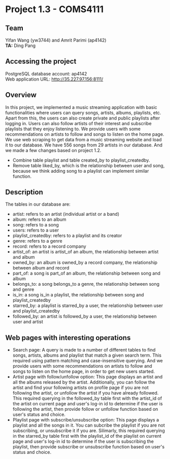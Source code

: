 # Project 1.3 - COMS4111

## Team

Yifan Wang (yw3744) and Amrit Parimi (ap4142) <br>
**TA:** Ding Pang <br>

## Accessing the project

PostgreSQL database account: ap4142 <br>
Web application URL: http://35.227.97.156:8111/

## Overview

In this project, we implemented a music streaming application with basic functionalities where users can query songs, artists, albums, playlists, etc. Apart from this, the users can also create private and public playlists after logging in. Users can also follow artists of their interest and subscribe playlists that they enjoy listening to. We provide users with some recommendations on artists to follow and songs to listen on the home page. 
We use web scraping to get data from a music streaming website and load it to our database. We have 556 songs from 29 artists in our database. And we made a few changes based on project 1.2.
* Combine table playlist and table created_by to playlist_createdby.
* Remove table liked_by, which is the relationship between user and song, because we think adding song to a playlist can implement similar function.

## Description

The tables in our database are:
* artist: refers to an artist (individual artist or a band)
* album: refers to an album
* song: refers to a song
* users: refers to a user
* playlist_createdby: refers to a playlist and its creator
* genre: refers to a genre
* record: refers to a record company
* artist_of: an artist is artist_of an album, the relationship between artist and album
* owned_by: an album is owned_by a record company, the relationship between album and record
* part_of: a song is part_of an album, the relationship between song and album
* belongs_to: a song belongs_to a genre, the relationship between song and genre
* is_in: a song is_in a playlist, the relationship between song and playlist_createdby
* starred_by: a playlist is starred_by a user, the relationship between user and playlist_createdby
* followed_by: an artist is followed_by a user, the relationship between user and artist



## Web pages with interesting operations

* Search page: A query is made to a number of different tables to find songs, artists, albums and playlist that match a given search term. This required using pattern matching and case-insensitive querying. And we provide users with some recommendations on artists to follow and songs to listen on the home page, in order to get new users started.
* Artist page with follow/unfollow option: This page displays an artist and all the albums released by the artist. Additionally, you can follow the artist and find your following artists on profile page if you are not following the artist, or unfollow the artist if you have already followed. This required querying in the followed_by table first with the artist_id of the artist on current page and user's log-in id to determine if the user is following the artist, then provide follow or unfollow function based on user's status and choice.
* Playlist page with subscribe/unsubscribe option: This page displays a playlist and all the songs in it. You can subcribe the playlist if you are not subscribing, or unsubscribe it if you are. Silimarly, this required querying in the starred_by table first with the playlist_id of the playlist on current page and user's log-in id to determine if the user is subscribing the playlist, then provide subscribe or unsubscribe function based on user's status and choice.
